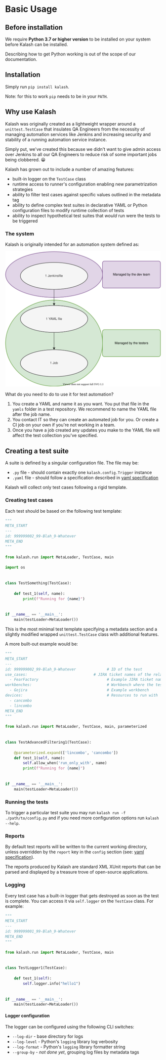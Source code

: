 # Basic Usage

## Before installation

We require **Python 3.7 or higher version** to be installed on your system before Kalash can be installed.

Describing how to get Python working is out of the scope of our documentation.

## Installation

Simply run `pip install kalash`.

Note: for this to work `pip` needs to be in your `PATH`.

## Why use Kalash

[Why]: #why-use-kalash

Kalash was originally created as a lightweight wrapper around a `unittest.TestCase` that insulates QA Engineers from the necessity of managing automation services like Jenkins and increasing security and stability of a running automation service instance.

Simply put, we've created this because we didn't want to give admin access over Jenkins to all our QA Engineers to reduce risk of some important jobs being clobbered. 😀

Kalash has grown out to include a number of amazing features:

* built-in logger on the `TestCase` class
* runtime access to runner's configuration enabling new parametrization strategies
* ability to filter test cases against specific values outlined in the metadata tag
* ability to define complex test suites in declarative YAML or Python configuration files to modify runtime collection of tests
* ability to inspect hypothetical test suites that *would* run were the tests to be triggered

### The system

Kalash is originally intended for an automation system defined as:

<img src="../res/kalash_flow.svg" alt="logo"/>

What do you need to do to use it for test automation?

1. You create a YAML and name it as you want. You put that file in the `yamls` folder in a test repository. We recommend to name the YAML file after the job name.
2. You contact IT so they can create an automated job for you. Or create a CI job on your own if you're not working in a team.
3. Once you have a job created any updates you make to the YAML file will affect the test collection you've specified.

## Creating a test suite

A suite is defined by a singular configuration file. The file may be:

* `.py` file - should contain exactly one `kalash.config.Trigger` instance
* `.yaml` file - should follow a specification described in [yaml specification](yaml_spec.md#yaml-config-file-specification)

Kalash will collect only test cases following a rigid template.

### Creating test cases

[Test Case Main Example]: #creating-test-cases

Each test should be based on the following test template:

```python
"""
META_START
---
id: 999999002_99-Blah_9-Whatever
META_END
"""

from kalash.run import MetaLoader, TestCase, main

import os


class TestSomething(TestCase):

    def test_1(self, name):
        print(f"Running for {name}")


if __name__ == '__main__':
    main(testLoader=MetaLoader())

```

This is the most minimal test template specifying a metadata section and a slightly modified wrapped `unittest.TestCase` class with additional features.

A more built-out example would be:

```python
"""
META_START
---
id: 999999002_99-Blah_9-Whatever              # ID of the test
use_cases:                              # JIRA ticket names of the related use cases
  - FearFactory                               # Example JIRA ticket name
workbenches:                                  # Workbench where the test is meant to be run
  - Gojira                                    # Example workbench
devices:                                      # Resources to run with
  - cancombo
  - lincombo
META_END
"""

from kalash.run import MetaLoader, TestCase, main, parameterized


class TestAdvancedFiltering1(TestCase):

    @parameterized.expand(['lincombo', 'cancombo'])
    def test_1(self, name):
        self.allow_when('run_only_with', name)
        print(f"Running for {name}")


if __name__ == '__main__':
    main(testLoader=MetaLoader())

```

### Running the tests

To trigger a particular test suite you may run `kalash run -f ./path/to/config.py` and if you need more configuration options run `kalash --help`.

### Reports

[Reports]: #reports

By default test reports will be written to the current working directory, unless overridden by the `report` key in the `config` section (see: [yaml specification](yaml_spec.md#yaml-config-file-specification)).

The reports produced by Kalash are standard XML XUnit reports that can be parsed and displayed by a treasure trove of open-source applications.

### Logging

[Logging]: #logging

Every test case has a built-in logger that gets destroyed as soon as the test is complete. You can access it via `self.logger` on the `TestCase` class. For example:

```python
"""
META_START
---
id: 999999001_99-Blah_9-Whatever
META_END
"""

from kalash.run import MetaLoader, TestCase, main


class TestLogger1(TestCase):

    def test_1(self):
        self.logger.info("hello1")


if __name__ == '__main__':
    main(testLoader=MetaLoader())

```

#### Logger configuration

The logger can be configured using the following CLI switches:

* `--log-dir` - base directory for logs
* `--log-level` - Python's `logging` library log verbosity
* `--log-format` - Python's `logging` library formatter string
* `--group-by` - *not done yet*, grouping log files by metadata tags
